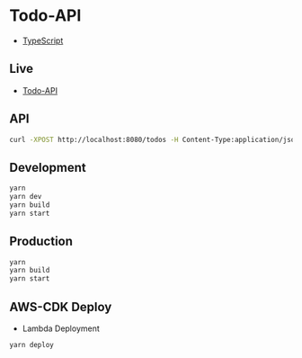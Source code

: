 # Todo-API

* [TypeScript](https://www.typescriptlang.org/)

## Live

- [Todo-API](https://xrtbumqy1m.execute-api.eu-central-1.amazonaws.com/prod/)

## API

```bash
curl -XPOST http://localhost:8080/todos -H Content-Type:application/json -d '{"description":"todo 1", "name": "mike", "done": true }'
```

## Development

```bash
yarn
yarn dev
yarn build
yarn start
```

## Production

```bash
yarn
yarn build
yarn start
```

## AWS-CDK Deploy

* Lambda Deployment

```bash
yarn deploy
```